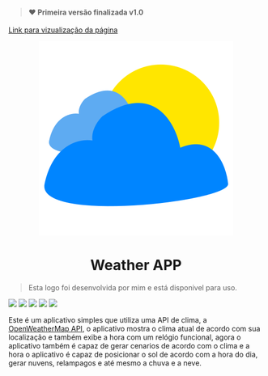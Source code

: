 
>#### :heart: Primeira versão finalizada v1.0

[Link para vizualização da página](https://rafaelbarbosa17-weather-app-ts.netlify.app/)

<div align="center">
    <img src="./public/favicon-192.svg">
    <h1 align="center"> Weather APP </h1>
</div>

> Esta logo foi desenvolvida por mim e está disponivel para uso.

![](https://img.shields.io/badge/-TypeScript-blue) ![](https://img.shields.io/badge/-React-blue) ![](https://img.shields.io/badge/-CSS-informational) ![](https://img.shields.io/badge/-OpenWeatherApi-orange) ![](https://img.shields.io/badge/-React%20Icons-blueviolet)

Este é um aplicativo simples que utiliza uma API de clima, a [OpenWeatherMap API](https://openweathermap.org/api), o aplicativo mostra o clima atual de acordo com sua localização e também exibe a hora com um relógio funcional, agora o aplicativo também é capaz de gerar cenarios de acordo com o clima e a hora o aplicativo é capaz de posicionar o sol de acordo com a hora do dia, gerar nuvens, relampagos e até mesmo a chuva e a neve.
